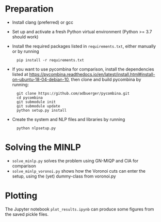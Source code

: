 # Preparation

- Install clang (preferred) or gcc

- Set up and activate a fresh Python virtual environment (Python >= 3.7 should work)

- Install the required packages listed in `requirements.txt`, either manually or by running

        pip install -r requirements.txt


- If you want to use pycombina for comparison, install the dependencies listed at https://pycombina.readthedocs.io/en/latest/install.html#install-on-ubuntu-18-04-debian-10, then clone and build pycombina by running:


        git clone https://github.com/adbuerger/pycombina.git
        cd pycombina
        git submodule init
        git submodule update
        python setup.py install 


- Create the system and NLP files and libraries by running

        python nlpsetup.py


# Solving the MINLP

- `solve_minlp.py` solves the problem using GN-MIQP and CIA for comparison
- `solve_minlp_voronoi.py` shows how the Voronoi cuts can enter the setup, using the (yet) dummy-class from voronoi.py

# Plotting

The Jupyter notebook `plot_results.ipynb` can produce some figures from the saved pickle files.
